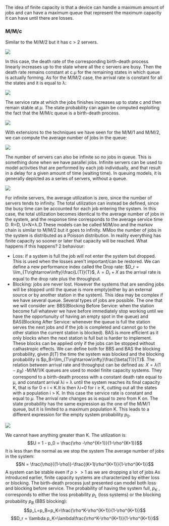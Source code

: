 The idea of finite capacity is that a device can handle a maximum amount of jobs and can have a maximum queue that represent the maximum capacity it can have until there are losses.
### M/M/c
Similar to the M/M/2 but it has c > 2 servers.

![](https://i.imgur.com/lpAa78b.png)

In this case, the death rate of the corresponding birth-death process linearly increases up to the state where all the c servers are busy. Then the death rate remains constant at c.μ for the remaining states in which queue is actually forming. As for the M/M/2 case, the arrival rate is constant for all the states and it is equal to λ:

![](https://i.imgur.com/rFlYnFw.png)

The service rate at which the jobs finishes increases up to state c and then remain stable at $\mu$.
The state probability can again be computed exploiting the fact that the M/M/c queue is a birth-death process.

![](https://i.imgur.com/wBa3FM4.png)

With extensions to the techniques we have seen for the M/M/1 and M/M/2, we can compute the average number of jobs in the queue:

![](https://i.imgur.com/X2tKZki.png)

The number of servers can also be infinite so no jobs in queue. This is something done when we have parallel jobs. Infinite servers can be used to model activities that are performed by each job individually, and that result in a delay for a given amount of time (waiting time).
In queuing models, it is generally depicted as a series of servers, without a queue.

![](https://i.imgur.com/AlDJPli.png)

For infinite servers, the average utilization is zero, since the number of servers tends to infinity.
The total utilization can instead be defined, since the busy time can be accounted for each job entering the system. In this case, the total utilization becomes identical to the average
number of jobs in the system, and the response time corresponds to the average service time D.
R=D, U=N=λ.D
These models can be called M/M/oo and the markov chain is similar to M/M/2 but it goes to infinity.
MMoo the number of jobs in the system is distributed as a Poisson distribution.
In reality everything has finite capacity so sooner or later that capacity will be reached. What happens if this happens?
2 behaviour:
- Loss: if a system is full the job will not enter the system but dropped. This is used when the losses aren't important/can be restored. We can define a new performance index called the Drop rate: $D_r = \lim_{T\rightarrow\infty}\frac{L(T)}{T}$, $\lambda = D_r + X$ as the arrival rate is equal to the drop rate plus the throughput. 
- Blocking: jobs are never lost. However the systems that are sending jobs will be stopped until the queue is more empty(either by an external source or by another station in the system). This idea may be complex if we have several queue. Several types of jobs are possible. The one that we will consider are: BBS(Blocking Before Service: when the station become full whatever we have before immediately stop working until we have the opportunuity of having an empty spot in the queue) and  BAS(Blocking After Service: whenever the queue is full the station serves the next jobs and if the job is completed and cannot go to the other station the current station is blocked). BAS is more efficient as it only blocks when the next station is full but is harder to implement. These blocks can be applied only if the jobs can be stopped without cathastropic effects. We can define both for BBS and BAS the blocking probability, given $\beta(T)$ the time the system was blocked and the blocking probability is $p_B=\lim_{T\rightarrow\infty}\frac{\beta(T)}{T}$. The relation between arrival rate and throughput can be defined as: $X=\lambda(1-p_B)$ 
-M/M/1/K queues are used to model finite capacity systems. They correspond to a birth-death process with a constant death rate equal to μ, and constant arrival λi = λ until the system reaches its final capacity K, that is for 0 ≤ i < K.It is then λi=0 for i ≥ K, cutting out all the states with a population i > K.
In this case the service rate is constant and equal to $\mu$. The arrival rate changes as is equal to zero from K on.
The state probability has the same expression as the one of the M/M/1 queue, but it is limited to a maximum population K. This leads to a different expression for the empty system probability $p_0$.

![](https://i.imgur.com/Q2rHowX.png)

We cannot have anything greater than K.
The utilization is: 
$$U = 1 - p_0 = \frac{\rho -\rho^{K+1}}{1-\rho^{K+1}}$$
It is less than the normal as we stop the system
The average number of jobs in the system:
$$N = \frac{\rho}{(1-\rho)}-\frac{(K+1)\rho^{K+1}}{1-\rho^{K+1}}$$
A system can be stable even if $\rho>>1$ as we are dropping a lot of jobs
As introduced earlier, finite capacity systems are characterized by either loss or blocking.
The birth-death process just presented can model both loss and blocking before service.
The probability of having the system full, $p_K$ , corresponds to either the loss probability $p_L$ (loss systems) or the blocking probability $p_B$ (BBS blocking):
$$p_L=p_B=p_K=\frac{\rho^K-\rho^{K+1}}{1-\rho^{K+1}}$$
$$D_r = \lambda p_K=\lambda\frac{\rho^K-\rho^{K+1}}{1-\rho^{K+1}}$$
